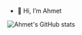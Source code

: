 - 👋 Hi, I’m Ahmet

![Ahmet's GitHub stats](https://github-readme-stats.vercel.app/api?username=ahmetunalunlu&show_icons=true&theme=tokyonight)

<!---
ahmetunalunlu/ahmetunalunlu is a ✨ special ✨ repository because its `README.md` (this file) appears on your GitHub profile.
You can click the Preview link to take a look at your changes.
--->
